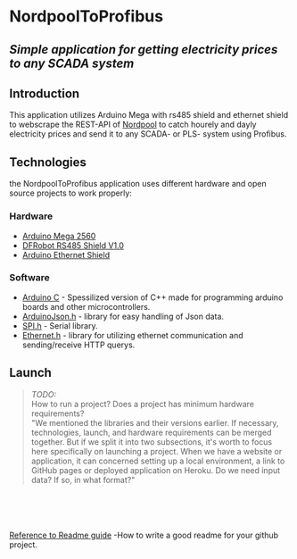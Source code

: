 # NordpoolToProfibus
## _Simple application for getting electricity prices to any SCADA system_

## Introduction
This application utilizes Arduino Mega with rs485 shield and ethernet shield to webscrape the REST-API of [Nordpool](https://www.nordpoolgroup.com/) to catch hourely and dayly electricity prices and send it to any SCADA- or PLS- system using Profibus.

## Technologies
the NordpoolToProfibus application uses different hardware and open source projects to work properly:
### Hardware
- [Arduino Mega 2560](https://store.arduino.cc/products/arduino-mega-2560-rev3)
- [DFRobot RS485 Shield V1.0](https://wiki.dfrobot.com/Arduino_RS485_Shield_SKU__DFR0259)
- [Arduino Ethernet Shield](https://docs.arduino.cc/retired/shields/arduino-ethernet-shield-without-poe-module)
### Software
- [Arduino C](https://www.arduino.cc/reference/en/libraries/) - Spessilized version of C++ made for programming arduino boards and other microcontrollers.
- [ArduinoJson.h](https://arduinojson.org/) - library for easy handling of Json data.
- [SPI.h](https://www.arduino.cc/reference/en/language/functions/communication/spi/) - Serial library.
- [Ethernet.h](https://www.arduino.cc/reference/en/libraries/ethernet/) - library for utilizing ethernet communication and sending/receive HTTP querys.

## Launch
> _TODO:_\
> How to run a project? Does a project has minimum hardware requirements?\
> "We mentioned the libraries and their versions earlier. If necessary, technologies, launch, and hardware requirements can be merged together.
But if we split it into two subsections, it's worth to focus here specifically on launching a project. When we have a website or application, it can concerned setting up a local environment, a link to GitHub pages or deployed application on Heroku. Do we need input data? If so, in what format?"



\
\
\
\
[Reference to Readme guide](https://bulldogjob.com/readme/how-to-write-a-good-readme-for-your-github-project) -How to write a good readme for your github project.
